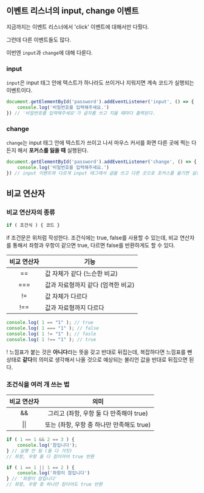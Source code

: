 ## 이벤트 리스너의 input, change 이벤트

지금까지는 이벤트 리스너에서 'click' 이벤트에 대해서만 다뤘다.

그런데 다른 이벤트들도 많다.

이번엔 `input`과 `change`에 대해 다룬다.

### input

`input`은 input 태그 안에 텍스트가 하나라도 쓰이거나 지워지면 계속 코드가 실행되는 이벤트이다.

```js
document.getElementById('password').addEventListener('input', () => {
    console.log('비밀번호를 입력해주세요.')
}) // '비밀번호를 입력해주세요'가 글자를 쓰고 지울 때마다 출력된다.
```

### change

`change`는 input 태그 안에 텍스트가 쓰이고 나서 마우스 커서를 화면 다른 곳에 찍는 다든지 해서 **포커스를 잃을 때** 실행된다.

```js
document.getElementById('password').addEventListener('change', () => {
    console.log('비밀번호를 입력해주세요.')
}) // input 이벤트와 다르게 input 태그에서 글을 쓰고 다른 곳으로 포커스를 옮기면 실행된다.
```

## 비교 연산자

### 비교 연산자의 종류

```js
if ( 조건식 ) { 코드 }
```

if 조건문은 위처럼 작성한다. 조건식에는 true, false를 사용할 수 있는데, 비교 연산자를 통해서 좌항과 우항이 같으면 true, 다르면 false를 반환하게도 할 수 있다.

| 비교 연산자 | 기능                               |
| :---------: | ---------------------------------- |
|     ==      | 값 자체가 같다 (느슨한 비교)       |
|     ===     | 값과 자료형까지 같다 (엄격한 비교) |
|     !=      | 값 자체가 다르다                   |
|     !==     | 값과 자료형까지 다르다             |

```js
console.log( 1 == "1" ); // true
console.log( 1 === "1" ); // false
console.log( 1 != "1" ); // fasle
console.log( 1 !== "1" ); // true
```

! 느낌표가 붙는 것은 **아니다**라는 뜻을 갖고 반대로 뒤집는데, 복잡하다면 느낌표를 뺀 상태로 **같다**의 의미로 생각해서 나올 것으로 예상되는 불리언 값을 반대로 뒤집으면 된다.

### 조건식을 여러 개 쓰는 법

| 비교 연산자 |                   의미                    |
| :---------: | :---------------------------------------: |
|     &&      |  그리고 (좌항, 우항 둘 다 만족해야 true)  |
|    \|\|     | 또는 (좌항, 우항 중 하나만 만족해도 true) |

```js
if ( 1 == 1 && 2 == 3 ) {
    console.log('참입니다');
} // 실행 안 됨 (둘 다 거짓)
// 좌항, 우항 둘 다 참이어야 true 반환

if ( 1 == 1 || 1 == 2 ) {
    console.log('좌항이 참입니다')
} // '좌항이 참입니다'
// 좌항, 우항 중 하나만 참이어도 true 반환
```



